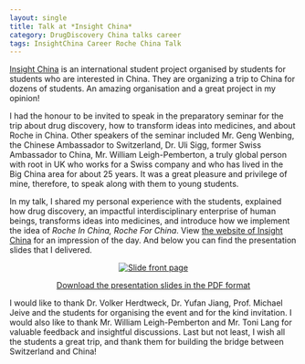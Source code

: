 ```yaml
---
layout: single
title: Talk at *Insight China*
category: DrugDiscovery China talks career
tags: InsightChina Career Roche China Talk
---
```


[Insight China](https://www.fhnw.ch/de/die-fhnw/hochschulen/hsw/international/china/insight-china) is an international student project organised by students for students who are interested in China. They are organizing a trip to China for dozens of students. An amazing organisation and a great project in my opinion!

I had the honour to be invited to speak in the preparatory seminar for the trip about drug discovery, how to transform ideas into medicines, and about Roche in China. Other speakers of the seminar included Mr. Geng Wenbing, the Chinese Ambassador to Switzerland, Dr. Uli Sigg, former Swiss Ambassador to China, Mr. William Leigh-Pemberton, a truly global person with root in UK who works for a Swiss company and who has lived in the Big China area for about 25 years. It was a great pleasure and privilege of mine, therefore, to speak along with them to young students.

In my talk, I shared my personal experience with the students, explained how drug discovery, an impactful interdisciplinary enterprise of human beings, transforms ideas into medicines, and introduce how we implement the idea of *Roche In China, Roche For China*. View [the website of Insight China](https://insightchina.ch/second-day-of-the-preparatory-seminar/) for an impression of the day. And below you can find the presentation slides that I delivered.

<p align="center"><a href="{{ site.url }}/assets/pdf/DrugDiscovery-Roche-China-JitaoDavidZhang-Feb2019-FHNW-final-animationSplit.pdf"><img src="{{ site.url }}/assets/images/DD-Roche-China-frontPage.png" alt="Slide front page" border="0"></a></p>
<p align="center"><a href="{{ site.url }}/assets/pdf/DrugDiscovery-Roche-China-JitaoDavidZhang-Feb2019-FHNW-final-animationSplit.pdf">Download the presentation slides in the PDF format</a><p/>

I would like to thank Dr. Volker Herdtweck, Dr. Yufan Jiang, Prof. Michael Jeive and the students for organising the event and for the kind invitation. I would also like to thank Mr. William Leigh-Pemberton and Mr. Toni Lang for valuable feedback and insightful discussions. Last but not least, I wish all the students a great trip, and thank them for building the bridge between Switzerland and China! 
